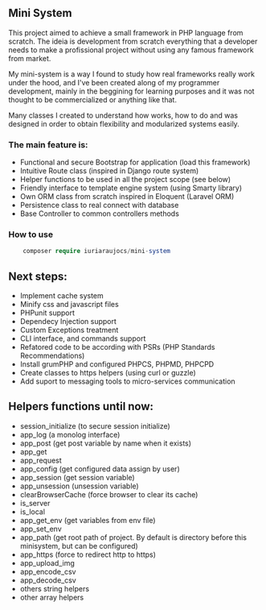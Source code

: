 ## Mini System

This project aimed to achieve a small framework in PHP language from scratch.
The ideia is development from scratch everything that a developer needs to make a profissional project without
using any famous framework from market.

My mini-system is a way I found to study how real frameworks really work under the hood, and I've been created along of my
programmer development, mainly in the beggining for learning purposes and it was not thought to be commercialized or anything like that.

Many classes I created to understand how works, how to do and was designed in order to obtain flexibility and modularized systems easily.


### The main feature is:

- Functional and secure Bootstrap for application (load this framework)
- Intuitive Route class (inspired in Django route system)
- Helper functions to be used in all the project scope  (see below)
- Friendly interface to template engine system (using Smarty library)
- Own ORM class from scratch inspired in Eloquent (Laravel ORM)
- Persistence class to real connect with database
- Base Controller to common controllers methods


### How to use
```php
    composer require iuriaraujocs/mini-system
  ```

## Next steps:
- Implement cache system
- Minify css and javascript files
- PHPunit support
- Dependecy Injection support
- Custom Exceptions treatment 
- CLI interface, and commands support
- Refatored code to be according with PSRs (PHP Standards Recommendations)
- Install grumPHP and configured PHPCS, PHPMD, PHPCPD
- Create classes to https helpers (using curl or guzzle)
- Add suport to messaging tools to micro-services communication



## Helpers functions until now:

  - session_initialize (to secure session initialize)
  - app_log   (a monolog interface)
  - app_post  (get post variable by name when it exists)
  - app_get  
  - app_request
  - app_config (get configured data assign by user)
  - app_session (get session variable)
  - app_unsession (unsession variable)
  - clearBrowserCache  (force browser to clear its cache)
  - is_server
  - is_local
  - app_get_env  (get variables from env file)
  - app_set_env
  - app_path (get root path of project. By default is directory before this minisystem, but can be configured)
  - app_https (force to redirect http to https)
  - app_upload_img
  - app_encode_csv
  - app_decode_csv
  - others string helpers
  - other array helpers
  
